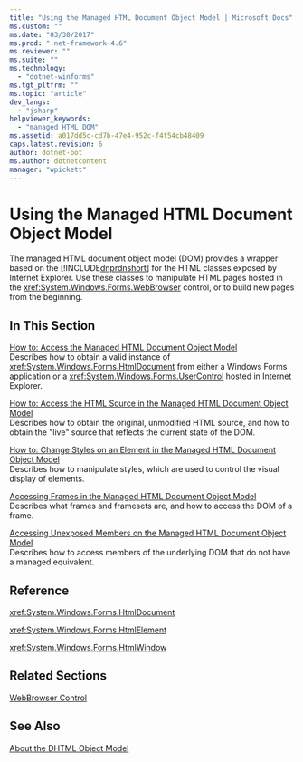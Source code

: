 ```yaml
---
title: "Using the Managed HTML Document Object Model | Microsoft Docs"
ms.custom: ""
ms.date: "03/30/2017"
ms.prod: ".net-framework-4.6"
ms.reviewer: ""
ms.suite: ""
ms.technology: 
  - "dotnet-winforms"
ms.tgt_pltfrm: ""
ms.topic: "article"
dev_langs: 
  - "jsharp"
helpviewer_keywords: 
  - "managed HTML DOM"
ms.assetid: a017dd5c-cd7b-47e4-952c-f4f54cb48409
caps.latest.revision: 6
author: dotnet-bot
ms.author: dotnetcontent
manager: "wpickett"
---
```

# Using the Managed HTML Document Object Model
The managed HTML document object model (DOM) provides a wrapper based on the [!INCLUDE[dnprdnshort](../../../../includes/dnprdnshort-md.md)] for the HTML classes exposed by Internet Explorer. Use these classes to manipulate HTML pages hosted in the <xref:System.Windows.Forms.WebBrowser> control, or to build new pages from the beginning.  
  
## In This Section  
 [How to: Access the Managed HTML Document Object Model](../../../../docs/framework/winforms/controls/how-to-access-the-managed-html-document-object-model.md)  
 Describes how to obtain a valid instance of <xref:System.Windows.Forms.HtmlDocument> from either a Windows Forms application or a <xref:System.Windows.Forms.UserControl> hosted in Internet Explorer.  
  
 [How to: Access the HTML Source in the Managed HTML Document Object Model](../../../../docs/framework/winforms/controls/how-to-access-the-html-source-in-the-managed-html-document-object-model.md)  
 Describes how to obtain the original, unmodified HTML source, and how to obtain the "live" source that reflects the current state of the DOM.  
  
 [How to: Change Styles on an Element in the Managed HTML Document Object Model](../../../../docs/framework/winforms/controls/how-to-change-styles-on-an-element-in-the-managed-html-document-object-model.md)  
 Describes how to manipulate styles, which are used to control the visual display of elements.  
  
 [Accessing Frames in the Managed HTML Document Object Model](../../../../docs/framework/winforms/controls/accessing-frames-in-the-managed-html-document-object-model.md)  
 Describes what frames and framesets are, and how to access the DOM of a frame.  
  
 [Accessing Unexposed Members on the Managed HTML Document Object Model](../../../../docs/framework/winforms/controls/accessing-unexposed-members-on-the-managed-html-document-object-model.md)  
 Describes how to access members of the underlying DOM that do not have a managed equivalent.  
  
## Reference  
 <xref:System.Windows.Forms.HtmlDocument>  
  
 <xref:System.Windows.Forms.HtmlElement>  
  
 <xref:System.Windows.Forms.HtmlWindow>  
  
## Related Sections  
 [WebBrowser Control](../../../../docs/framework/winforms/controls/webbrowser-control-windows-forms.md)  
  
## See Also  
 [About the DHTML Object Model](http://msdn.microsoft.com/library/default.asp?url=/workshop/author/om/doc_object.asp)